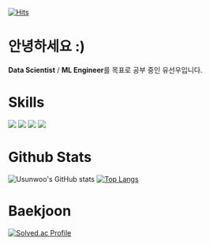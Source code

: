 [![Hits](https://hits.seeyoufarm.com/api/count/incr/badge.svg?url=https%3A%2F%2Fgithub.com%2FUsunwoo&count_bg=%23D10000&title_bg=%23333333&icon=&icon_color=%23E7E7E7&title=visitors&edge_flat=false)](https://hits.seeyoufarm.com)

# 안녕하세요 :)
**Data Scientist** / **ML Engineer**를 목표로 공부 중인 유선우입니다.

# Skills
<img src="https://img.shields.io/badge/Git-F05032?style=for-the-badge&logo=git&logoColor=white"> <img src="https://img.shields.io/badge/Python-3776AB?style=for-the-badge&logo=Python&logoColor=white">
<img src="https://img.shields.io/badge/scikit learn-F7931E?style=for-the-badge&logo=scikitlearn&logoColor=white"> <img src="https://img.shields.io/badge/Pytorch-EE4C2C?style=for-the-badge&logo=Pytorch&logoColor=white">

# Github Stats
![Usunwoo's GitHub stats](https://github-readme-stats.vercel.app/api?username=Usunwoo&theme=gruvbox&show_icons=true)
[![Top Langs](https://github-readme-stats.vercel.app/api/top-langs/?username=Usunwoo&exclude_repo=Usunwoo.github.io,&langs_count=3)](https://github.com/anuraghazra/github-readme-stats)

# Baekjoon
[![Solved.ac Profile](http://mazassumnida.wtf/api/v2/generate_badge?boj=sunsense)](https://solved.ac/sunsense/)
